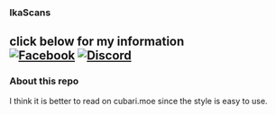 ### IkaScans
click below for my information
</br>
[![Facebook](https://img.shields.io/badge/Facebook-%231877F2.svg?style=for-the-badge&logo=Facebook&logoColor=white)](https://www.facebook.com/ikascans)
[![Discord](https://img.shields.io/badge/Discord-%235865F2.svg?style=for-the-badge&logo=discord&logoColor=white)](https://discord.gg/Fc6KVv979k)
---

### About this repo
I think it is better to read on cubari.moe since the style is easy to use.
